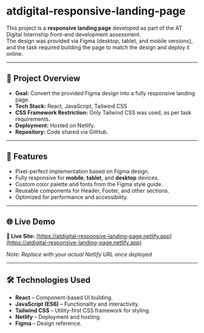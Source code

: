 # atdigital-responsive-landing-page

This project is a **responsive landing page** developed as part of the AT Digital Internship front-end development assessment.  
The design was provided via Figma (desktop, tablet, and mobile versions), and the task required building the page to match the design and deploy it online.

---

## 📌 Project Overview

- **Goal:** Convert the provided Figma design into a fully responsive landing page.
- **Tech Stack:** React, JavaScript, Tailwind CSS
- **CSS Framework Restriction:** Only Tailwind CSS was used, as per task requirements.
- **Deployment:** Hosted on Netlify.
- **Repository:** Code shared via GitHub.

---

## 🎯 Features

- Pixel-perfect implementation based on Figma design.
- Fully responsive for **mobile**, **tablet**, and **desktop** devices.
- Custom color palette and fonts from the Figma style guide.
- Reusable components for Header, Footer, and other sections.
- Optimized for performance and accessibility.

---

## 🌐 Live Demo

**🚀 Live Site:** [https://atdigital-responsive-landing-page.netlify.app](https://atdigital-responsive-landing-page.netlify.app)

*Note: Replace with your actual Netlify URL once deployed*

---

## 🛠️ Technologies Used

- **React** – Component-based UI building.
- **JavaScript (ES6)** – Functionality and interactivity.
- **Tailwind CSS** – Utility-first CSS framework for styling.
- **Netlify** – Deployment and hosting.
- **Figma** – Design reference.

